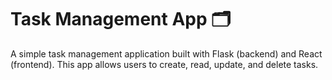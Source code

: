 # Task Management App 🗂️

A simple task management application built with Flask (backend) and React (frontend). This app allows users to create, read, update, and delete tasks.
